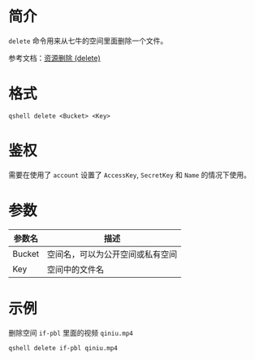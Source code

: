 # 简介
`delete` 命令用来从七牛的空间里面删除一个文件。

参考文档：[资源删除 (delete)](http://developer.qiniu.com/code/v6/api/kodo-api/rs/delete.html)

# 格式
```
qshell delete <Bucket> <Key>
```

# 鉴权
需要在使用了 `account` 设置了 `AccessKey`, `SecretKey` 和 `Name` 的情况下使用。

# 参数
|   参数名 |               描述             |
|----------|--------------------------------|
|  Bucket  |空间名，可以为公开空间或私有空间|
|    Key   |空间中的文件名               |

# 示例
删除空间 `if-pbl` 里面的视频 `qiniu.mp4`
```
qshell delete if-pbl qiniu.mp4
```
